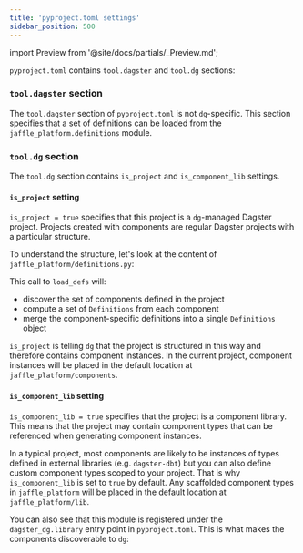 ```yaml
---
title: 'pyproject.toml settings'
sidebar_position: 500
---
```


import Preview from '@site/docs/partials/\_Preview.md';

<Preview />

`pyproject.toml` contains `tool.dagster` and `tool.dg` sections:

<CodeExample
  path="docs_snippets/docs_snippets/guides/components/index/4-pyproject.toml"
  language="TOML"
  title="jaffle-platform/pyproject.toml"
/>

### `tool.dagster` section

The `tool.dagster` section of `pyproject.toml` is not `dg`-specific. This section specifies that a set of definitions can be loaded from the `jaffle_platform.definitions` module.

### `tool.dg` section

The `tool.dg` section contains `is_project` and `is_component_lib` settings.

#### `is_project` setting

`is_project = true` specifies that this project is a `dg`-managed Dagster project. Projects created with components are regular Dagster projects with a particular structure.

To understand the structure, let's look at the content of `jaffle_platform/definitions.py`:

<CodeExample
  path="docs_snippets/docs_snippets/guides/components/index/5-definitions.py"
  language="Python"
  title="jaffle-platform/jaffle_platform/definitions.py"
/>

This call to `load_defs` will:

- discover the set of components defined in the project
- compute a set of `Definitions` from each component
- merge the component-specific definitions into a single `Definitions` object

`is_project` is telling `dg` that the project is structured in this way and therefore contains component instances. In the current project, component instances will be placed in the default location at `jaffle_platform/components`.

#### `is_component_lib` setting

`is_component_lib = true` specifies that the project is a component library. This means that the project may contain component types that can be referenced when generating component instances.

In a typical project, most components are likely to be instances of types defined in external libraries (e.g. `dagster-dbt`) but you can also define custom component types scoped to your project. That is why `is_component_lib` is set to `true` by default. Any scaffolded component types in `jaffle_platform` will be placed in the default location at `jaffle_platform/lib`.

You can also see that this module is registered under the `dagster_dg.library` entry point in `pyproject.toml`. This is what makes the components discoverable to `dg`:

<CodeExample
  path="docs_snippets/docs_snippets/guides/components/index/6-pyproject.toml"
  language="TOML"
  title="jaffle-platform/pyproject.toml"
/>
